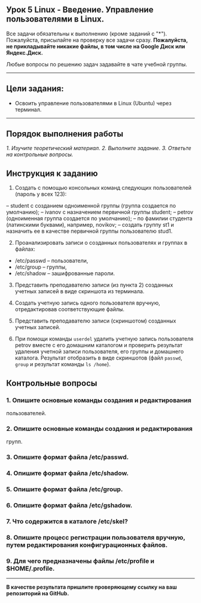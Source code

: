 ## Урок 5 Linux - Введение. Управление пользователями в Linux.

Все задачи обязательны к выполнению (кроме заданий с "\*"). Пожалуйста, присылайте на проверку все задачи сразу.
**Пожалуйста, не прикладывайте никакие файлы, в том числе на Google Диск или Яндекс.Диск.**

Любые вопросы по решению задач задавайте в чате учебной группы.

---

## Цели задания:

- Освоить управление пользователями в Linux (Ubuntu) через терминал.

---

## Порядок выполнения работы

_1. Изучите теоретический материал._
_2. Выполните задание._
_3. Ответьте на контрольные вопросы._

## Инструкция к заданию

1. Создать с помощью консольных команд следующих пользователей (пароль у всех 123):

– student c созданием одноименной группы (группа создается по умолчанию);
– ivanov с назначением первичной группы student;
– petrov (одноименная группа создается по умолчанию);
– по фамилии студента (латинскими буквами), например, novikov;
– создать группу st1 и назначить ее в качестве первичной группы пользователю stud1.

2. Проанализировать записи о созданных пользователях и группах в файлах:

- /etc/passwd – пользователи,
- /etc/group – группы,
- /etc/shadow – зашифрованные пароли.

3. Представить преподавателю записи (из пункта 2) созданных учетных записей в виде скриншота из терминала.

4. Создать учетную запись одного пользователя вручную, отредактировав соответствующие файлы.

5. Представить преподавателю записи (скриншотом) созданных учетных записей.

6. При помощи команды `userdel` удалить учетную запись пользователя petrov вместе с его домашним каталогом и проверить результат удаления учетной записи пользователя, его группы и домашнего каталога. Результат отобразить в виде скриншотов (файл `passwd`, `group` и результат команды `ls /home`).

## Контрольные вопросы

### 1. Опишите основные команды создания и редактирования
пользователей.
### 2. Опишите основные команды создания и редактирования
групп.
### 3. Опишите формат файла /etc/passwd.
### 4. Опишите формат файла /etc/shadow.
### 5. Опишите формат файла /etc/group.
### 6. Опишите формат файла /etc/gshadow.
### 7. Что содержится в каталоге /etc/skel?
### 8. Опишите процесс регистрации пользователя вручную, путем редактирования конфигурационных файлов.
### 9. Для чего предназначены файлы /etc/profile и $HOME/.profile.
   
---

**В качестве результата пришлите проверяющему ссылку на ваш репозиторий на GitHub.**
